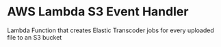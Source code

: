 # AWS Lambda S3 Event Handler
Lambda Function that creates Elastic Transcoder jobs for every uploaded file to an S3 bucket

